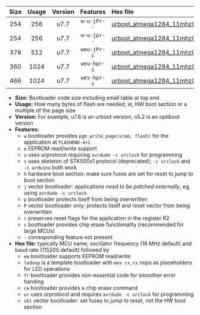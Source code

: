 |Size|Usage|Version|Features|Hex file|
|:-:|:-:|:-:|:-:|:--|
|254|256|u7.7|`w-u-jPr--`|[urboot_atmega1284_11mhz0592_230400bps_lednop_ur_vbl.hex](https://raw.githubusercontent.com/stefanrueger/urboot.hex/main/mcus/atmega1284/fcpu_11mhz0592/230400_bps/urboot_atmega1284_11mhz0592_230400bps_lednop_ur_vbl.hex)|
|254|256|u7.7|`w-u-jpr--`|[urboot_atmega1284_11mhz0592_230400bps_lednop_fr_ur_vbl.hex](https://raw.githubusercontent.com/stefanrueger/urboot.hex/main/mcus/atmega1284/fcpu_11mhz0592/230400_bps/urboot_atmega1284_11mhz0592_230400bps_lednop_fr_ur_vbl.hex)|
|378|512|u7.7|`weu-jPr-c`|[urboot_atmega1284_11mhz0592_230400bps_ee_lednop_fr_ce_ur_vbl.hex](https://raw.githubusercontent.com/stefanrueger/urboot.hex/main/mcus/atmega1284/fcpu_11mhz0592/230400_bps/urboot_atmega1284_11mhz0592_230400bps_ee_lednop_fr_ce_ur_vbl.hex)|
|360|1024|u7.7|`weu-hpr-c`|[urboot_atmega1284_11mhz0592_230400bps_ee_lednop_fr_ce_ur.hex](https://raw.githubusercontent.com/stefanrueger/urboot.hex/main/mcus/atmega1284/fcpu_11mhz0592/230400_bps/urboot_atmega1284_11mhz0592_230400bps_ee_lednop_fr_ce_ur.hex)|
|466|1024|u7.7|`wes-hpr-c`|[urboot_atmega1284_11mhz0592_230400bps_ee_lednop_fr_ce.hex](https://raw.githubusercontent.com/stefanrueger/urboot.hex/main/mcus/atmega1284/fcpu_11mhz0592/230400_bps/urboot_atmega1284_11mhz0592_230400bps_ee_lednop_fr_ce.hex)|

- **Size:** Bootloader code size including small table at top end
- **Usage:** How many bytes of flash are needed, ie, HW boot section or a multiple of the page size
- **Version:** For example, u7.6 is an urboot version, o5.2 is an optiboot version
- **Features:**
  + `w` bootloader provides `pgm_write_page(sram, flash)` for the application at `FLASHEND-4+1`
  + `e` EEPROM read/write support
  + `u` uses urprotocol requiring `avrdude -c urclock` for programming
  + `s` uses skeleton of STK500v1 protocol (deprecated); `-c urclock` and `-c arduino` both work
  + `h` hardware boot section: make sure fuses are set for reset to jump to boot section
  + `j` vector bootloader: applications *need to be patched externally*, eg, using `avrdude -c urclock`
  + `p` bootloader protects itself from being overwritten
  + `P` vector bootloader only: protects itself and reset vector from being overwritten
  + `r` preserves reset flags for the application in the register R2
  + `c` bootloader provides chip erase functionality (recommended for large MCUs)
  + `-` corresponding feature not present
- **Hex file:** typically MCU name, oscillator frequency (16 MHz default) and baud rate (115200 default) followed by
  + `ee` bootloader supports EEPROM read/write
  + `lednop` is a template bootloader with `mov rx,rx` nops as placeholders for LED operations
  + `fr` bootloader provides non-essential code for smoother error handing
  + `ce` bootloader provides a chip erase command
  + `ur` uses urprotocol and requires `avrdude -c urclock` for programming
  + `vbl` vector bootloader: set fuses to jump to reset, not the HW boot section
